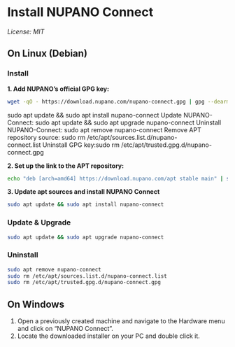 # Install NUPANO Connect 
*License: MIT*

## On Linux (Debian)

### Install
**1. Add NUPANO’s official GPG key:**
```sh
wget -qO - https://download.nupano.com/nupano-connect.gpg | gpg --dearmor | sudo tee /etc/apt/trusted.gpg.d/nupano-connect.gpg > /dev/null
```


sudo apt update && sudo apt install nupano-connect Update NUPANO-Connect:
sudo apt update && sudo apt upgrade nupano-connect Uninstall NUPANO-Connect:
sudo apt remove nupano-connect Remove APT repository source:
sudo rm /etc/apt/sources.list.d/nupano-connect.list Uninstall GPG key:sudo rm /etc/apt/trusted.gpg.d/nupano-connect.gpg


**2. Set up the link to the APT repository:**
```sh
echo "deb [arch=amd64] https://download.nupano.com/apt stable main" | sudo tee /etc/apt/sources.list.d/nupano-connect.list
```


**3. Update apt sources and install NUPANO Connect**
```sh
sudo apt update && sudo apt install nupano-connect
```


### Update & Upgrade
```sh
sudo apt update && sudo apt upgrade nupano-connect
```

### Uninstall
```sh
sudo apt remove nupano-connect
sudo rm /etc/apt/sources.list.d/nupano-connect.list
sudo rm /etc/apt/trusted.gpg.d/nupano-connect.gpg
```

## On Windows
1. Open a previously created machine and navigate to the Hardware menu and click on “NUPANO Connect”.
2. Locate the downloaded installer on your PC and double click it.